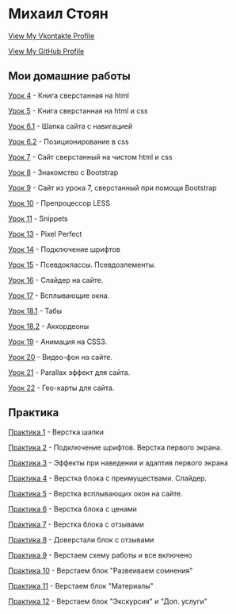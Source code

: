 # Михаил Стоян
[View My Vkontakte Profile](https://vk.com/stoyan)


[View My GitHub Profile](https://github.com/drsebastian)
 

Мои домашние работы
------


[Урок 4](https://drsebastian.github.io/lesson_4/) - Книга сверстанная на html  


[Урок 5](https://drsebastian.github.io/lesson_5/) - Книга сверстанная на html и css 


[Урок 6.1](https://drsebastian.github.io/lesson_5/) - Шапка сайта с навигацией  


[Урок 6.2](https://drsebastian.github.io/lesson_6.2/) - Позиционирование в css  


[Урок 7](https://drsebastian.github.io/lesson_7/) - Сайт сверстанный на чистом html и css  


[Урок 8](https://drsebastian.github.io/lesson_8/) - Знакомство с Bootstrap  


[Урок 9](https://drsebastian.github.io/lesson_9/) - Сайт из урока 7, сверстанный при помощи Bootstrap 


[Урок 10](https://drsebastian.github.io/lesson_10/) - Препроцессор LESS  


[Урок 11](https://drsebastian.github.io/lesson_11/) - Snippets  


[Урок 13](https://drsebastian.github.io/lesson_13/) - Pixel Perfect


[Урок 14](https://drsebastian.github.io/lesson_14/) - Подключение шрифтов 


[Урок 15](https://drsebastian.github.io/lesson_15/) - Псевдоклассы. Псевдоэлементы.


[Урок 16](https://drsebastian.github.io/lesson_16/) - Слайдер на сайте. 


[Урок 17](https://drsebastian.github.io/lesson_17/) - Всплывающие окна. 


[Урок 18.1](https://drsebastian.github.io/lesson_18_1/) - Табы


[Урок 18.2](https://drsebastian.github.io/lesson_18_1/) - Аккордеоны 


[Урок 19](https://drsebastian.github.io/lesson_19/) - Анимация на CSS3. 


[Урок 20](https://drsebastian.github.io/lesson_20/) - Видео-фон на сайте. 


[Урок 21](https://drsebastian.github.io/lesson_21/) - Parallax эффект для сайта.  


[Урок 22](https://drsebastian.github.io/lesson_22/) - Гео-карты для сайта.   


Практика
------


[Практика 1](https://drsebastian.github.io/practice_1/) - Верстка шапки


[Практика 2](https://drsebastian.github.io/practice_2/) - Подключение шрифтов. Верстка первого экрана. 


[Практика 3](https://drsebastian.github.io/practice_3/) - Эффекты при наведении и адаптив первого экрана 


[Практика 4](https://drsebastian.github.io/practice_4/) - Верстка блока с преимуществами. Слайдер.


[Практика 5](https://drsebastian.github.io/practice_5/) - Верстка всплывающих окон на сайте.


[Практика 6](https://drsebastian.github.io/practice_6/) - Верстка блока с ценами 


[Практика 7](https://drsebastian.github.io/practice_7/) - Верстка блока с отзывами


[Практика 8](https://drsebastian.github.io/practice_8/) - Доверстали блок с отзывами


[Практика 9](https://drsebastian.github.io/practice_9/) - Верстаем схему работы и все включено 


[Практика 10](https://drsebastian.github.io/practice_10/) - Верстаем блок "Развеиваем сомнения"  


[Практика 11](https://drsebastian.github.io/practice_11/) - Верстаем блок "Материалы"   


[Практика 12](https://drsebastian.github.io/practice_12/) - Верстаем блок "Экскурсия" и "Доп. услуги"   










